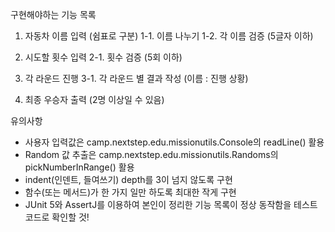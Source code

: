 구현해야하는 기능 목록

1. 자동차 이름 입력 (쉼표로 구분)
   1-1. 이름 나누기
   1-2. 각 이름 검증 (5글자 이하)
2. 시도할 횟수 입력
   2-1. 횟수 검증 (5회 이하)

3. 각 라운드 진행
   3-1. 각 라운드 별 결과 작성 (이름 : 진행 상황)

4. 최종 우승자 출력 (2명 이상일 수 있음)


유의사항
- 사용자 입력값은 camp.nextstep.edu.missionutils.Console의 readLine() 활용
- Random 값 추출은 camp.nextstep.edu.missionutils.Randoms의 pickNumberInRange() 활용
- indent(인덴트, 들여쓰기) depth를 3이 넘지 않도록 구현
- 함수(또는 메서드)가 한 가지 일만 하도록 최대한 작게 구현
- JUnit 5와 AssertJ를 이용하여 본인이 정리한 기능 목록이 정상 동작함을 테스트 코드로 확인할 것!